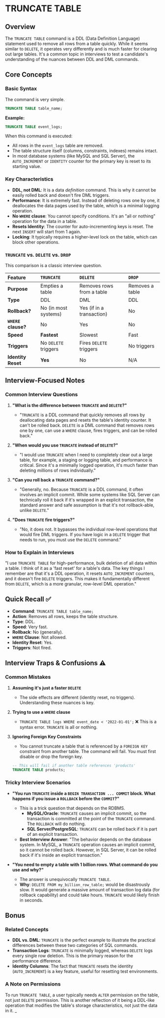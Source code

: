 # TRUNCATE TABLE

## Overview
The `TRUNCATE TABLE` command is a DDL (Data Definition Language) statement used to remove all rows from a table quickly. While it seems similar to `DELETE`, it operates very differently and is much faster for clearing out large tables. It's a common topic in interviews to test a candidate's understanding of the nuances between DDL and DML commands.

## Core Concepts

### Basic Syntax
The command is very simple.
```sql
TRUNCATE TABLE table_name;
```
**Example:**
```sql
TRUNCATE TABLE event_logs;
```
When this command is executed:
-   All rows in the `event_logs` table are removed.
-   The table structure itself (columns, constraints, indexes) remains intact.
-   In most database systems (like MySQL and SQL Server), the `AUTO_INCREMENT` or `IDENTITY` counter for the primary key is reset to its starting value.

### Key Characteristics
-   **DDL, not DML**: It is a data *definition* command. This is why it cannot be easily rolled back and doesn't fire DML triggers.
-   **Performance**: It is extremely fast. Instead of deleting rows one by one, it deallocates the data pages used by the table, which is a minimal logging operation.
-   **No `WHERE` clause**: You cannot specify conditions. It's an "all or nothing" operation for the data in a table.
-   **Resets Identity**: The counter for auto-incrementing keys is reset. The next `INSERT` will start from 1 again.
-   **Locking**: It typically requires a higher-level lock on the table, which can block other operations.

### `TRUNCATE` vs. `DELETE` vs. `DROP`
This comparison is a classic interview question.

| Feature | `TRUNCATE` | `DELETE` | `DROP` |
| :--- | :--- | :--- | :--- |
| **Purpose** | Empties a table | Removes rows from a table | Removes a table |
| **Type** | DDL | DML | DDL |
| **Rollback?** | No (in most systems) | Yes (if in a transaction) | No |
| **`WHERE` clause?** | No | Yes | No |
| **Speed** | **Fastest** | Slowest | Fast |
| **Triggers** | No `DELETE` triggers | Fires `DELETE` triggers | No triggers |
| **Identity Reset** | **Yes** | No | N/A |

## Interview-Focused Notes

### Common Interview Questions

1.  **"What is the difference between `TRUNCATE` and `DELETE`?"**
    -   "`TRUNCATE` is a DDL command that quickly removes all rows by deallocating data pages and resets the table's identity counter. It can't be rolled back. `DELETE` is a DML command that removes rows one by one, can use a `WHERE` clause, fires triggers, and can be rolled back."

2.  **"When would you use `TRUNCATE` instead of `DELETE`?"**
    -   "I would use `TRUNCATE` when I need to completely clear out a large table, for example, a staging or logging table, and performance is critical. Since it's a minimally logged operation, it's much faster than deleting millions of rows individually."

3.  **"Can you roll back a `TRUNCATE` command?"**
    -   "Generally, no. Because `TRUNCATE` is a DDL command, it often involves an implicit commit. While some systems like SQL Server can technically roll it back if it's wrapped in an explicit transaction, the standard answer and safe assumption is that it's not rollback-able, unlike `DELETE`."

4.  **"Does `TRUNCATE` fire triggers?"**
    -   "No, it does not. It bypasses the individual row-level operations that would fire DML triggers. If you have logic in a `DELETE` trigger that needs to run, you must use the `DELETE` command."

### How to Explain in Interviews
"I use `TRUNCATE TABLE` for high-performance, bulk deletion of all data within a table. I think of it as a 'fast reset' for a table's data. The key things I remember are that it's a DDL operation, it resets `AUTO_INCREMENT` counters, and it doesn't fire `DELETE` triggers. This makes it fundamentally different from `DELETE`, which is a more granular, row-level DML operation."

## Quick Recall ✅

-   **Command**: `TRUNCATE TABLE table_name;`
-   **Action**: Removes all rows, keeps the table structure.
-   **Type**: DDL.
-   **Speed**: Very fast.
-   **Rollback**: No (generally).
-   **`WHERE` Clause**: Not allowed.
-   **Identity Reset**: Yes.
-   **Triggers**: Not fired.

## Interview Traps & Confusions ⚠️

### Common Mistakes

1.  **Assuming it's just a faster `DELETE`**
    -   The side effects are different (identity reset, no triggers). Understanding these nuances is key.

2.  **Trying to use a `WHERE` clause**
    -   `TRUNCATE TABLE logs WHERE event_date < '2022-01-01';` ❌ This is a syntax error. `TRUNCATE` is all or nothing.

3.  **Ignoring Foreign Key Constraints**
    -   You cannot truncate a table that is referenced by a `FOREIGN KEY` constraint from another table. The command will fail. You must first disable or drop the foreign key.
    ```sql
    -- This will fail if another table references 'products'
    TRUNCATE TABLE products;
    ```

### Tricky Interview Scenarios

-   **"You run `TRUNCATE` inside a `BEGIN TRANSACTION ... COMMIT` block. What happens if you issue a `ROLLBACK` before the `COMMIT`?"**
    -   This is a trick question that depends on the RDBMS.
        -   **MySQL/Oracle**: `TRUNCATE` causes an implicit commit, so the transaction is committed at the point of the `TRUNCATE` command. The `ROLLBACK` will do nothing.
        -   **SQL Server/PostgreSQL**: `TRUNCATE` can be rolled back if it is part of an explicit transaction.
    -   **Best Interview Answer**: "The behavior depends on the database system. In MySQL, a `TRUNCATE` operation causes an implicit commit, so it cannot be rolled back. However, in SQL Server, it can be rolled back if it's inside an explicit transaction."

-   **"You need to empty a table with 1 billion rows. What command do you use and why?"**
    -   The answer is unequivocally `TRUNCATE TABLE`.
    -   **Why**: `DELETE FROM my_billion_row_table;` would be disastrously slow. It would generate a massive amount of transaction log data (for rollback capability) and could take hours. `TRUNCATE` would likely finish in seconds.

## Bonus

### Related Concepts
-   **DDL vs. DML**: `TRUNCATE` is the perfect example to illustrate the practical differences between these two categories of SQL commands.
-   **Transaction Logs**: `TRUNCATE` is minimally logged, whereas `DELETE` logs every single row deletion. This is the primary reason for the performance difference.
-   **Identity Columns**: The fact that `TRUNCATE` resets the identity (`AUTO_INCREMENT`) is a key feature, useful for resetting test environments.

### A Note on Permissions
To run `TRUNCATE TABLE`, a user typically needs `ALTER` permission on the table, not just `DELETE` permission. This is another reflection of it being a DDL-like operation that modifies the table's storage characteristics, not just the data in it.
_